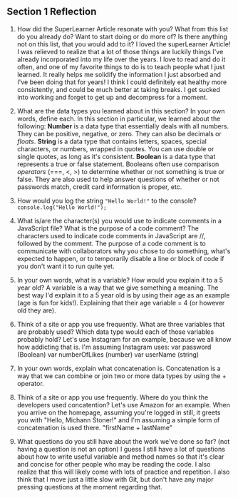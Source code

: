 ## Section 1 Reflection

1. How did the SuperLearner Article resonate with you? What from this list do you already do? Want to start doing or do more of? Is there anything not on this list, that you would add to it?
I loved the superLearner Article! I was relieved to realize that a lot of those things are luckily things I've already incorporated into my life over the years. I love to read and do it often, and one of my favorite things to do is to teach people what I just learned. It really helps me solidify the information I just absorbed and I've been doing that for years! I think I could definitely eat healthy more consistently, and could be much better at taking breaks. I get sucked into working and forget to get up and decompress for a moment.

2. What are the data types you learned about in this section? In your own words, define each.
In this section in particular, we learned about the following:
**Number** is a data type that essentially deals with all numbers. They can be positive, negative, or zero. They can also be decimals or *floats*.
**String** is a data type that contains letters, spaces, special characters, or numbers, wrapped in quotes. You can use double or single quotes, as long as it's consistent.
**Boolean** is a data type that represents a true or false statement. Booleans often use comparison *operators* (===, <, >) to determine whether or not something is true or false. They are also used to help answer questions of whether or not passwords match, credit card information is proper, etc.


3. How would you log the string `"Hello World!"` to the console?
`console.log("Hello World!");`

4. What is/are the character(s) you would use to indicate comments in a JavaScript file? What is the purpose of a code comment?
The characters used to indicate code comments in JavaScript are //, followed by the comment. The purpose of a code comment is to communicate with collaborators why you chose to do something, what's expected to happen, or to temporarily disable a line or block of code if you don't want it to run quite yet.

5. In your own words, what is a variable? How would you explain it to a 5 year old?
A variable is a way that we give something a meaning. The best way I'd explain it to a 5 year old is by using their age as an example (age is fun for kids!). Explaining that their age variable = 4 (or however old they are).

6. Think of a site or app you use frequently. What are three variables that are probably used? Which data type would each of those variables probably hold?
Let's use Instagram for an example, because we all know how addicting that is.
I'm assuming Instagram uses:
var password (Boolean)
var numberOfLikes (number)
var userName (string)

7. In your own words, explain what concatenation is.
Concatenation is a way that we can combine or join two or more data types by using the + operator.

8. Think of a site or app you use frequently. Where do you think the developers used concatention?
Let's use Amazon for an example. When you arrive on the homepage, assuming you're logged in still, it greets you with "Hello, Michann Stoner!" and I'm assuming a simple form of concatenation is used there. "firstName + lastName"

9. What questions do you still have about the work we've done so far? (not having a question is not an option)
I guess I still have a lot of questions about how to write useful variable and method names so that it's clear and concise for other people who may be reading the code. I also realize that this will likely come with lots of practice and repetition. I also think that I move just a little slow with Git, but don't have any major pressing questions at the moment regarding that.

